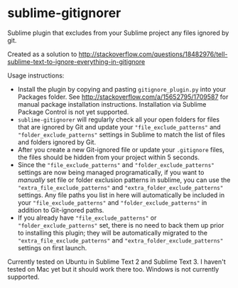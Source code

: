 sublime-gitignorer
==================

Sublime plugin that excludes from your Sublime project any files ignored by git.

Created as a solution to http://stackoverflow.com/questions/18482976/tell-sublime-text-to-ignore-everything-in-gitignore

Usage instructions:

* Install the plugin by copying and pasting `gitignore_plugin.py` into your Packages folder. See http://stackoverflow.com/a/15652795/1709587 for manual package installation instructions. Installation via Sublime Package Control is not yet supported.
* `sublime-gitignorer` will regularly check all your open folders for files that are ignored by Git and update your `"file_exclude_patterns"` and `"folder_exclude_patterns"` settings in Sublime to match the list of files and folders ignored by Git.
* After you create a new Git-ignored file or update your `.gitignore` files, the files should be hidden from your project within 5 seconds.
* Since the `"file_exclude_patterns"` and `"folder_exclude_patterns"` settings are now being managed programatically, if you want to *manually* set file or folder exclusion patterns in sublime, you can use the `"extra_file_exclude_patterns"` and `"extra_folder_exclude_patterns"` settings. Any file paths you list in here will automatically be included in your `"file_exclude_patterns"` and `"folder_exclude_patterns"` in addition to Git-ignored paths.
* If you already have `"file_exclude_patterns"` or `"folder_exclude_patterns"` set, there is no need to back them up prior to installing this plugin; they will be automatically migrated to the `"extra_file_exclude_patterns"` and `"extra_folder_exclude_patterns"` settings on first launch.

Currently tested on Ubuntu in Sublime Text 2 and Sublime Text 3. I haven't tested on Mac yet but it should work there too. Windows is not currently supported.
